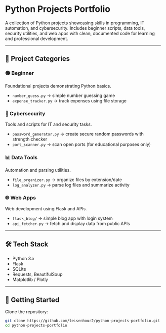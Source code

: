 # Python Projects Portfolio  

A collection of Python projects showcasing skills in programming, IT automation, and cybersecurity. Includes beginner scripts, data tools, security utilities, and web apps with clean, documented code for learning and professional development.

---

## 📂 Project Categories  

### 🟢 Beginner  
Foundational projects demonstrating Python basics.  
- `number_guess.py` → simple number guessing game  
- `expense_tracker.py` → track expenses using file storage  

### 🔐 Cybersecurity  
Tools and scripts for IT and security tasks.  
- `password_generator.py` → create secure random passwords with strength checker  
- `port_scanner.py` → scan open ports (for educational purposes only)  

### 📊 Data Tools  
Automation and parsing utilities.  
- `file_organizer.py` → organize files by extension/date  
- `log_analyzer.py` → parse log files and summarize activity  

### 🌐 Web Apps  
Web development using Flask and APIs.  
- `flask_blog/` → simple blog app with login system  
- `api_fetcher.py` → fetch and display data from public APIs  

---

## 🛠️ Tech Stack  
- Python 3.x  
- Flask  
- SQLite  
- Requests, BeautifulSoup  
- Matplotlib / Plotly  

---

## 🚀 Getting Started  

Clone the repository:  
```bash
git clone https://github.com/leisenhour2/python-projects-portfolio.git
cd python-projects-portfolio
